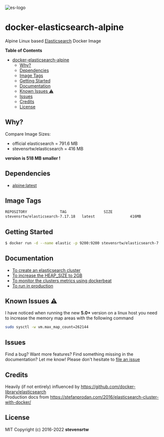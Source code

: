 ![es-logo](https://cdn.iconscout.com/icon/free/png-256/free-elastic-283142.png?f=webp&w=256)

# docker-elasticsearch-alpine



Alpine Linux based [Elasticsearch](https://www.elastic.co/products/elasticsearch) Docker Image

**Table of Contents**

- [docker-elasticsearch-alpine](#docker-elasticsearch-alpine)
  - [Why?](#why)
  - [Dependencies](#dependencies)
  - [Image Tags](#image-tags)
  - [Getting Started](#getting-started)
  - [Documentation](#documentation)
  - [Known Issues :warning:](#known-issues-warning)
  - [Issues](#issues)
  - [Credits](#credits)
  - [License](#license)

## Why?

Compare Image Sizes:

* official elasticsearch = 791.6 MB
* stevensrtw/elasticsearch = 416 MB

**version is 518 MB smaller !**

## Dependencies

* [alpine:latest](https://hub.docker.com/_/alpine/)

## Image Tags

``` bash
REPOSITORY               TAG                 SIZE
stevensrtw/elasticsearch-7.17.18   latest                416MB

```

## Getting Started

``` bash
$ docker run -d --name elastic -p 9200:9200 stevensrtw/elasticsearch-7.17.18
```

## Documentation

* [To create an elasticsearch cluster](docs/create.md)
* [To increase the HEAP_SIZE to 2GB](docs/options.md)
* [To monitor the clusters metrics using dockerbeat](docs/dockerbeat.md)
* [To run in production](docs/production.md)

## Known Issues :warning:

I have noticed when running the new **5.0+** version on a linux host you need to increase the memory map areas with the following command

``` bash
sudo sysctl -w vm.max_map_count=262144
```

## Issues

Find a bug? Want more features? Find something missing in the documentation? Let me know! Please don't hesitate to [file an issue](https://github.com/stevensrtw/docker-elasticsearch-alpine/issues/new)

## Credits

Heavily (if not entirely) influenced by https://github.com/docker-library/elasticsearch<br> Production docs from https://stefanprodan.com/2016/elasticsearch-cluster-with-docker/

## License

MIT Copyright (c) 2016-2022 **stevensrtw**